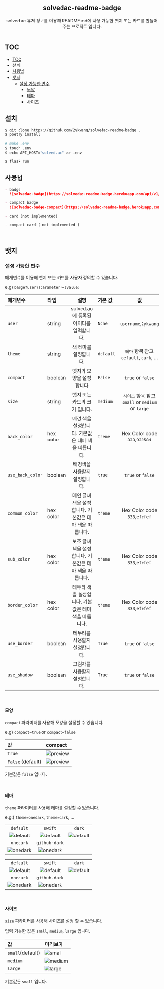 <div align="center">
    <h2 align="center">solvedac-readme-badge</h2>  
   solved.ac 유저 정보를 이용해 README.md에 사용 가능한 뱃지 또는 카드를 만들어주는 프로젝트 입니다.
   <br><br>
</div>

## TOC

- [TOC](#toc)
- [설치](#설치)
- [사용법](#사용법)
- [뱃지](#뱃지)
  - [설정 가능한 변수](#설정-가능한-변수)
    - [모양](#모양)
    - [테마](#테마)
    - [사이즈](#사이즈)

## 설치

```sh
$ git clone https://github.com/2ykwang/solvedac-readme-badge .
$ poetry install

# make .env
$ touch .env
$ echo API_HOST="solved.ac" >> .env

$ flask run

```

## 사용법

```markdown
- badge
  ![solvedac-badge](https://solvedac-readme-badge.herokuapp.com/api/v1/badge?user=baekjoon_id_here)

- compact badge
  ![solvedac-badge-compact](https://solvedac-readme-badge.herokuapp.com/api/v1/badge?user=baekjoon_id_here&compact=1)

- card (not implemented)

- compact card ( not implemented )
```

<br>

## 뱃지

### 설정 가능한 변수

매개변수를 이용해 뱃지 또는 카드를 사용자 정의할 수 있습니다.

e.g) `badge?user?(parameter)=(value)`

| 매개변수         | 타입      |                          설명                          | 기본 값   |                        값                         |
| :--------------- | :-------- | :----------------------------------------------------: | :-------- | :-----------------------------------------------: |
| `user`           | string    |        solved.ac 에 등록된 아이디를 입력합니다.        | `None`    |               `username`,`2ykwang`                |
| `theme`          | string    |                 색 테마를 설정합니다.                  | `default` |      `테마` 항목 참고 `default`, `dark`, ...      |
| `compact`        | boolean   |                뱃지의 모양을 설정합니다                | `False`   |                 `true` or `false`                 |
| `size`           | string    |             뱃지 또는 카드의 크기 입니다.              | `medium`  | `사이즈` 항목 참고 `small` or `medium` or `large` |
| `back_color`     | hex color |   배경 색을 설정합니다. 기본값은 테마 색을 따릅니다.   | `theme`   |           Hex Color code `333`,`939584`           |
| `use_back_color` | boolean   |             배경색을 사용할지 설정합니다.              | `true`    |                 `true` or `false`                 |
| `common_color`   | hex color | 메인 글씨색을 설정합니다. 기본값은 테마 색을 따릅니다. | `theme`   |           Hex Color code `333`,`efefef`           |
| `sub_color`      | hex color | 보조 글씨색을 설정합니다. 기본값은 테마 색을 따릅니다. | `theme`   |           Hex Color code `333`,`efefef`           |
| `border_color`   | hex color |  테두리 색을 설정합니다. 기본값은 테마 색을 따릅니다.  | `theme`   |           Hex Color code `333`,`efefef`           |
| `use_border`     | boolean   |             테두리를 사용할지 설정합니다.              | `True`    |                 `true` or `false`                 |
| `use_shadow`     | boolean   |             그림자를 사용할지 설정합니다.              | `True`    |                 `true` or `false`                 |

<br>

#### 모양

`compact` 파라미터를 사용해 모양을 설정할 수 있습니다.

e.g) `compact=true` or `compact=false`

| 값                | compact                                                                                                       |
| :---------------- | :------------------------------------------------------------------------------------------------------------ |
| `True`            | ![preview](https://solvedac-readme-badge.herokuapp.com/api/v1/badge?user=2ykwang&compact=1&use_shadow=1) |
| `False` (default) | ![preview](https://solvedac-readme-badge.herokuapp.com/api/v1/badge?user=2ykwang&use_shadow=1)           |

기본값은 `false` 입니다.

<br>

#### 테마

`theme` 파라미터를 사용해 테마를 설정할 수 있습니다.

e.g:) `theme=onedark`, `theme=dark`, ...

|                                                                                                                             |                                                                                                                                 |                                                                                                                          |
| :-------------------------------------------------------------------------------------------------------------------------: | :-----------------------------------------------------------------------------------------------------------------------------: | :----------------------------------------------------------------------------------------------------------------------: |
|                                                          `default`                                                          |                                                             `swift`                                                             |                                                          `dark`                                                          |
| ![default](https://solvedac-readme-badge.herokuapp.com/api/v1/badge?user=2ykwang&theme=default&compact=1&use_shadow=1) |    ![default](https://solvedac-readme-badge.herokuapp.com/api/v1/badge?user=2ykwang&theme=swift&compact=1&use_shadow=1)    | ![default](https://solvedac-readme-badge.herokuapp.com/api/v1/badge?user=2ykwang&theme=dark&compact=1&use_shadow=1) |
|                                                          `onedark`                                                          |                                                          `github-dark`                                                          |                                                                                                                          |
| ![onedark](https://solvedac-readme-badge.herokuapp.com/api/v1/badge?user=2ykwang&theme=onedark&compact=1&use_shadow=1) | ![onedark](https://solvedac-readme-badge.herokuapp.com/api/v1/badge?user=2ykwang&theme=github-dark&compact=1&use_shadow=1) |                                                                                                                          |

|                                                                                                                   |                                                                                                                       |                                                                                                                |
| :---------------------------------------------------------------------------------------------------------------: | :-------------------------------------------------------------------------------------------------------------------: | :------------------------------------------------------------------------------------------------------------: |
|                                                     `default`                                                     |                                                        `swift`                                                        |                                                     `dark`                                                     |
| ![default](https://solvedac-readme-badge.herokuapp.com/api/v1/badge?user=2ykwang&theme=default&use_shadow=1) |    ![default](https://solvedac-readme-badge.herokuapp.com/api/v1/badge?user=2ykwang&theme=swift&use_shadow=1)    | ![default](https://solvedac-readme-badge.herokuapp.com/api/v1/badge?user=2ykwang&theme=dark&use_shadow=1) |
|                                                     `onedark`                                                     |                                                     `github-dark`                                                     |                                                                                                                |
| ![onedark](https://solvedac-readme-badge.herokuapp.com/api/v1/badge?user=2ykwang&theme=onedark&use_shadow=1) | ![onedark](https://solvedac-readme-badge.herokuapp.com/api/v1/badge?user=2ykwang&theme=github-dark&use_shadow=1) |                                                                                                                |

<br>

#### 사이즈

`size` 파라미터를 사용해 사이즈를 설정 할 수 있습니다.

입력 가능한 값은 `small`, `medium`, `large` 입니다.

| 값               | 미리보기                                                                                                                               |
| :--------------- | :------------------------------------------------------------------------------------------------------------------------------------- |
| `small`(default) | ![small](https://solvedac-readme-badge.herokuapp.com/api/v1/badge?user=2ykwang&theme=default&compact=1&size=small&use_shadow=1)   |
| `medium`         | ![medium](https://solvedac-readme-badge.herokuapp.com/api/v1/badge?user=2ykwang&theme=default&compact=1&size=medium&use_shadow=1) |
| `large`          | ![large](https://solvedac-readme-badge.herokuapp.com/api/v1/badge?user=2ykwang&theme=default&compact=1&size=large&use_shadow=1)   |

기본값은 `small` 입니다.

<br>
